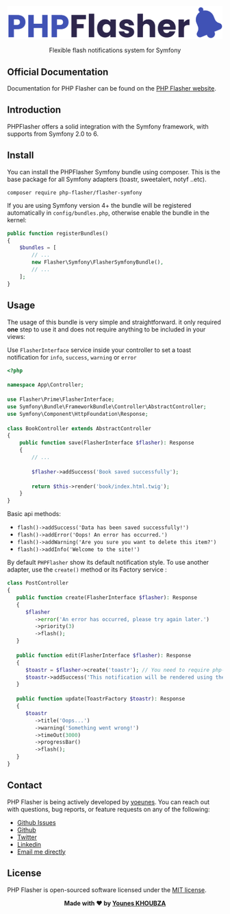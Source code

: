 <p align="center">
    <picture>
      <source media="(prefers-color-scheme: dark)" srcset="https://raw.githubusercontent.com/php-flasher/art/main/php-flasher-logo-dark.svg">
      <img  width="600" src="https://raw.githubusercontent.com/php-flasher/art/main/php-flasher-logo.svg" alt="PHPFlasher Logo">
    </picture>
</p>

<p align="center">Flexible flash notifications system for Symfony</p>

## Official Documentation

Documentation for PHP Flasher can be found on the [PHP Flasher website](https://php-flasher.io).

## Introduction

PHPFlasher offers a solid integration with the Symfony framework, with supports from Symfony 2.0 to 6.

## Install

You can install the PHPFlasher Symfony bundle using composer.
This is the base package for all Symfony adapters (toastr, sweetalert, notyf ..etc).

```shell
composer require php-flasher/flasher-symfony
```

If you are using  Symfony version 4+ the bundle will be registered automatically in `config/bundles.php`, otherwise enable the bundle in the kernel:

```php
public function registerBundles()
{
    $bundles = [
        // ...
        new Flasher\Symfony\FlasherSymfonyBundle(),
        // ...
    ];
}
```

## Usage

The usage of this bundle is very simple and straightforward. it only required **one** step to use it and does not
require anything to be included in your views: 

Use `FlasherInterface` service inside your controller to set a toast notification for `info`, `success`, `warning` or `error`

```php
<?php

namespace App\Controller;

use Flasher\Prime\FlasherInterface;
use Symfony\Bundle\FrameworkBundle\Controller\AbstractController;
use Symfony\Component\HttpFoundation\Response;

class BookController extends AbstractController
{
    public function save(FlasherInterface $flasher): Response
    {
        // ...

        $flasher->addSuccess('Book saved successfully');

        return $this->render('book/index.html.twig');
    }
}
```

Basic api methods: 

- `flash()->addSuccess('Data has been saved successfully!')`
- `flash()->addError('Oops! An error has occurred.')`
- `flash()->addWarning('Are you sure you want to delete this item?')`
- `flash()->addInfo('Welcome to the site!')`


By default `PHPFlasher` show its default notification style.
To use another adapter, use the `create()` method or its Factory service :

```php
class PostController
{
   public function create(FlasherInterface $flasher): Response
   {
      $flasher
         ->error('An error has occurred, please try again later.')
         ->priority(3)
         ->flash();
   }

   public function edit(FlasherInterface $flasher): Response
   {
      $toastr = $flasher->create('toastr'); // You need to require php-flasher/flasher-toastr-symfony
      $toastr->addSuccess('This notification will be rendered using the toastr adapter');
   }

   public function update(ToastrFactory $toastr): Response
   {
      $toastr
         ->title('Oops...')
         ->warning('Something went wrong!')
         ->timeOut(3000)
         ->progressBar()
         ->flash();
   }
}
```
## Contact

PHP Flasher is being actively developed by <a href="https://github.com/yoeunes">yoeunes</a>. You can reach out with questions, bug reports, or feature requests 
on any of the following:

- [Github Issues](https://github.com/php-flasher/flasher/issues) 
- [Github](https://github.com/yoeunes)
- [Twitter](https://twitter.com/yoeunes)
- [Linkedin](https://www.linkedin.com/in/younes-khoubza/)
- [Email me directly](mailto:younes.khoubza@gmail.com)

## License

PHP Flasher is open-sourced software licensed under the [MIT license](https://opensource.org/licenses/MIT).

<p align="center"> <b>Made with ❤️ by <a href="https://www.linkedin.com/in/younes-khoubza/">Younes KHOUBZA</a> </b> </p>
